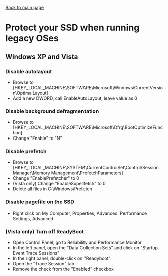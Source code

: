 [Back to main page](README.md)

# Protect your SSD when running legacy OSes
## Windows XP and Vista
### Disable autolayout
- Browse to [HKEY_LOCAL_MACHINE\SOFTWARE\Microsoft\Windows\CurrentVersion\OptimalLayout]
- Add a new DWORD, call EnableAutoLayout, leave value as 0

### Disable background defragmentation
- Browse to [HKEY_LOCAL_MACHINE\SOFTWARE\Microsoft\Dfrg\BootOptimizeFunction]
- Change "Enable" to "N"

### Disable prefetch
- Browse to [HKEY_LOCAL_MACHINE\SYSTEM\CurrentControlSet\Control\Session Manager\Memory Management\PrefetchParameters]
- Change "EnablePrefetcher" to 0
- (Vista only) Change "EnableSuperfetch" to 0
- Delete all files in C:\Windows\Prefetch

### Disable pagefile on the SSD
- Right click on My Computer, Properties, Advanced, Performance Settings, Advanced

### (Vista only) Turn off ReadyBoot
- Open Control Panel, go to Reliability and Performance Monitor
- In the left panel, open the "Data Collection Sets" and click on "Startup Event Trace Sessions"
- In the right panel, double-click on "Readyboot"
- Open the "Trace Session" tab
- Remove the check from the "Enabled" checkbox

